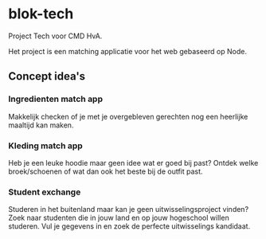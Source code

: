 # blok-tech

Project Tech voor CMD HvA.

Het project is een matching applicatie voor het web gebaseerd op Node.

## Concept idea's

### Ingredienten match app

Makkelijk checken of je met je overgebleven gerechten
nog een heerlijke maaltijd kan maken.

### Kleding match app

Heb je een leuke hoodie maar geen idee wat er goed bij
past? Ontdek welke broek/schoenen of wat dan ook het beste
bij de outfit past.

### Student exchange

Studeren in het buitenland maar kan je geen uitwisselingsproject vinden? Zoek naar studenten die in
jouw land en op jouw hogeschool willen studeren. Vul
je gegevens in en zoek de perfecte uitwisselings kandidaat.
